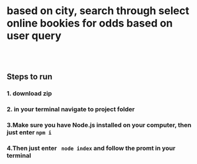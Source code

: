 # based on city, search through select online bookies for odds based on user query

<br></br>

## Steps to run



### 1. download zip


### 2. in your terminal navigate to project folder


### 3.Make sure you have Node.js installed on your computer, then just enter ``` npm i ```


### 4.Then just enter ``` node index``` and follow the promt in your terminal
